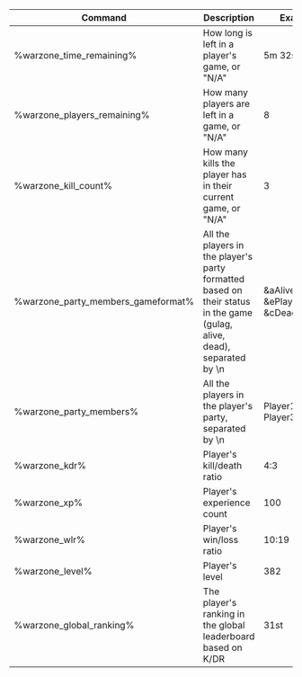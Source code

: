 | Command                            | Description                                                                                                             | Example                                    | Permission |
|------------------------------------|-------------------------------------------------------------------------------------------------------------------------|--------------------------------------------|---
| %warzone_time_remaining%           | How long is left in a player's game, or "N/A"                                                                           | 5m 32s                                     |
| %warzone_players_remaining%        | How many players are left in a game, or "N/A"                                                                           | 8                                          |
| %warzone_kill_count%               | How many kills the player has in their current game, or "N/A"                                                           | 3                                          |
| %warzone_party_members_gameformat% | All the players in the player's party formatted based on their status in the game (gulag, alive, dead), separated by \n | &aAlivePlayer &ePlayerInGulag &cDeadPlayer |
| %warzone_party_members%            | All the players in the player's party, separated by \n                                                                  | Player1 Player2 Player3                    |
| %warzone_kdr%                      | Player's kill/death ratio                                                                                               | 4:3                                        |
| %warzone_xp%                       | Player's experience count                                                                                               | 100                                        |
| %warzone_wlr%                      | Player's win/loss ratio                                                                                                 | 10:19                                      |
| %warzone_level%                    | Player's level                                                                                                          | 382                                        |
| %warzone_global_ranking%           | The player's ranking in the global leaderboard based on K/DR                                                            | 31st                                       |

